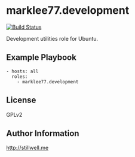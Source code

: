 marklee77.development
=====================

[![Build Status](https://travis-ci.org/marklee77/ansible-role-development.svg?branch=master)](https://travis-ci.org/marklee77/ansible-role-development)

Development utilities role for Ubuntu.

Example Playbook
-------------------------

    - hosts: all
      roles:
        - marklee77.development

License
-------

GPLv2

Author Information
------------------

http://stillwell.me
